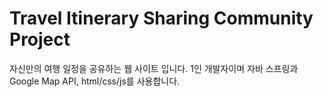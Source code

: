# Travel Itinerary Sharing Community Project

자신만의 여행 일정을 공유하는 웹 사이트 입니다. 1인 개발자이며 자바 스프링과 Google Map API, html/css/js를 사용합니다.